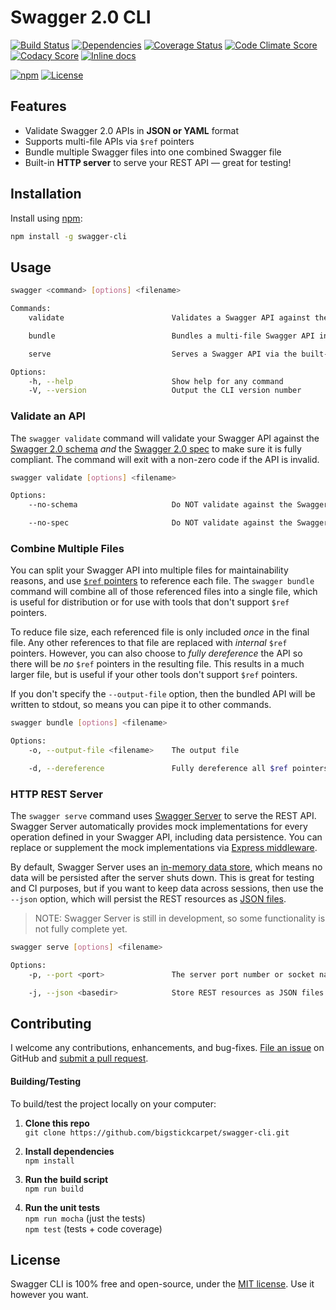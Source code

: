 Swagger 2.0 CLI
============================

[![Build Status](https://api.travis-ci.org/BigstickCarpet/swagger-cli.svg)](https://travis-ci.org/BigstickCarpet/swagger-cli)
[![Dependencies](https://david-dm.org/BigstickCarpet/swagger-cli.svg)](https://david-dm.org/BigstickCarpet/swagger-cli)
[![Coverage Status](https://coveralls.io/repos/BigstickCarpet/swagger-cli/badge.svg?branch=master&service=github)](https://coveralls.io/r/BigstickCarpet/swagger-cli)
[![Code Climate Score](https://codeclimate.com/github/BigstickCarpet/swagger-cli/badges/gpa.svg)](https://codeclimate.com/github/BigstickCarpet/swagger-cli)
[![Codacy Score](https://www.codacy.com/project/badge/b20026f43c2d4a149088ba0ad2ab6355)](https://www.codacy.com/public/jamesmessinger/swagger-cli)
[![Inline docs](http://inch-ci.org/github/BigstickCarpet/swagger-cli.svg?branch=master&style=shields)](http://inch-ci.org/github/BigstickCarpet/swagger-cli)

[![npm](http://img.shields.io/npm/v/swagger-cli.svg)](https://www.npmjs.com/package/swagger-cli)
[![License](https://img.shields.io/npm/l/swagger-cli.svg)](LICENSE)


Features
--------------------------
- Validate Swagger 2.0 APIs in **JSON or YAML** format
- Supports multi-file APIs via `$ref` pointers
- Bundle multiple Swagger files into one combined Swagger file
- Built-in **HTTP server** to serve your REST API &mdash; great for testing!


Installation
--------------------------
Install using [npm](https://docs.npmjs.com/getting-started/what-is-npm):

```bash
npm install -g swagger-cli
```


Usage
--------------------------

```bash
swagger <command> [options] <filename>

Commands:
    validate                        Validates a Swagger API against the Swagger 2.0 schema and spec

    bundle                          Bundles a multi-file Swagger API into a single file

    serve                           Serves a Swagger API via the built-in HTTP REST server

Options:
    -h, --help                      Show help for any command
    -V, --version                   Output the CLI version number
```


### Validate an API

The `swagger validate` command will validate your Swagger API against the [Swagger 2.0 schema](https://github.com/reverb/swagger-spec/blob/master/schemas/v2.0/schema.json) _and_ the [Swagger 2.0 spec](https://github.com/reverb/swagger-spec/blob/master/versions/2.0.md) to make sure it is fully compliant.  The command will exit with a non-zero code if the API is invalid.

```bash
swagger validate [options] <filename>

Options:
    --no-schema                     Do NOT validate against the Swagger 2.0 schema

    --no-spec                       Do NOT validate against the Swagger 2.0 spec
```


### Combine Multiple Files

You can split your Swagger API into multiple files for maintainability reasons, and use [`$ref` pointers](https://github.com/swagger-api/swagger-spec/blob/master/versions/2.0.md#reference-object) to reference each file. The `swagger bundle` command will combine all of those referenced files into a single file, which is useful for distribution or for use with tools that don't support `$ref` pointers.

To reduce file size, each referenced file is only included _once_ in the final file.  Any other references to that file are replaced with _internal_ `$ref` pointers.  However, you can also choose to _fully dereference_ the API so there will be _no_ `$ref` pointers in the resulting file.  This results in a much larger file, but is useful if your other tools don't support `$ref` pointers.

If you don't specify the `--output-file` option, then the bundled API will be written to stdout, so means you can pipe it to other commands.

```bash
swagger bundle [options] <filename>

Options:
    -o, --output-file <filename>    The output file

    -d, --dereference               Fully dereference all $ref pointers
```


### HTTP REST Server

The `swagger serve` command uses [Swagger Server](https://github.com/BigstickCarpet/swagger-server) to serve the REST API.  Swagger Server automatically provides mock implementations for every operation defined in your Swagger API, including data persistence.  You can replace or supplement the mock implementations via [Express middleware](http://expressjs.com/guide/using-middleware.html).

By default, Swagger Server uses an [in-memory data store](https://github.com/BigstickCarpet/swagger-express-middleware/blob/master/docs/exports/MemoryDataStore.md), which means no data will be persisted after the server shuts down. This is great for testing and CI purposes, but if you want to keep data across sessions, then use the `--json` option, which will persist the REST resources as [JSON files](https://github.com/BigstickCarpet/swagger-express-middleware/blob/master/docs/exports/FileDataStore.md).

> NOTE: Swagger Server is still in development, so some functionality is not fully complete yet.

```bash
swagger serve [options] <filename>

Options:
    -p, --port <port>               The server port number or socket name

    -j, --json <basedir>            Store REST resources as JSON files under the given directory
```


Contributing
--------------------------
I welcome any contributions, enhancements, and bug-fixes.  [File an issue](https://github.com/BigstickCarpet/swagger-cli/issues) on GitHub and [submit a pull request](https://github.com/BigstickCarpet/swagger-cli/pulls).

#### Building/Testing
To build/test the project locally on your computer:

1. **Clone this repo**<br>
`git clone https://github.com/bigstickcarpet/swagger-cli.git`

2. **Install dependencies**<br>
`npm install`

3. **Run the build script**<br>
`npm run build`

4. **Run the unit tests**<br>
`npm run mocha` (just the tests)<br>
`npm test` (tests + code coverage)


License
--------------------------
Swagger CLI is 100% free and open-source, under the [MIT license](LICENSE). Use it however you want.
